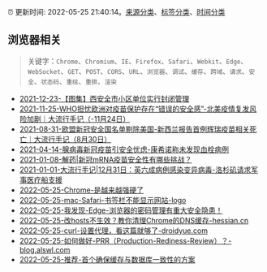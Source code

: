 :alarm_clock: 更新时间: 2022-05-25 21:40:14。[来源分类](../README.md)、[标签分类](../TAGS.md)、[时间分类](../TIMELINE.md)

## 浏览器相关


> 关键字：`Chrome`、`Chromium`、`IE`、`Firefox`、`Safari`、`Webkit`、`Edge`、`WebSocket`、`GET`、`POST`、`CORS`、`URL`、`浏览器`、`调试`、`缓存`、`跨域`、`请求`、`安全`、`状态码`、`重绘`、`重排`、`渲染`



- [2021-12-23-【图集】西安全市小区单位实行封闭管理](https://photos.caixin.com/m/2021-12-23/101821058.html) 
- [2021-11-25-WHO担忧欧洲对疫苗保护存在“错误的安全感”-北美疫情复发风险加剧｜大流行手记（-11月24日）](https://m.caixin.com/m/2021-11-25/101809652.html) 
- [2021-08-31-欧盟新冠安全国名单剔除美国-新西兰报告首例辉瑞疫苗相关死亡｜大流行手记（8月30日）](https://m.caixin.com/m/2021-08-31/101764087.html) 
- [2021-04-14-腺病毒新冠疫苗引安全忧虑-康希诺称未发现血栓病例](https://m.caixin.com/m/2021-04-14/101691086.html) 
- [2021-01-08-解药|新冠mRNA疫苗安全性有哪些挑战？](https://m.caixin.com/m/2021-01-08/101648043.html) 
- [2021-01-01-大流行手记|12月31日：英六成病例感染变异病毒-洛杉矶请求军事医疗船支援](https://m.caixin.com/m/2021-01-01/101645820.html) 
- [2022-05-25-Chrome-是越来越强硬了](https://www.v2ex.com/t/855310) 
- [2022-05-25-mac-Safari-书签栏不能显示网站-logo](https://www.v2ex.com/t/855300) 
- [2022-05-25-我发现-Edge-浏览器的密码管理有重大安全隐患！](https://www.v2ex.com/t/855291) 
- [2022-05-25-改hosts不生效？教你清理Chrome的DNS缓存-hessian.cn](https://blogread.cn/news/go.php?idItem=15106&url=https%3A%2F%2Fhessian.cn%2Fp%2F1645.html%3Fcomefrom%3Dhttps%253A%252F%252Fblogread.cn%252Fnews%252F) 
- [2022-05-25-curl-设置代理，看这篇就够了-droidyue.com](https://blogread.cn/news/go.php?idItem=15102&url=https%3A%2F%2Fdroidyue.com%2Fblog%2F2021%2F07%2F07%2Fset-proxy-for-curl%2F%3Fcomefrom%3Dhttps%253A%252F%252Fblogread.cn%252Fnews%252F) 
- [2022-05-25-如何做好-PRR（Production-Rediness-Review）？-blog.alswl.com](https://blogread.cn/news/go.php?idItem=15101&url=https%3A%2F%2Fblog.alswl.com%2F2021%2F06%2Fprr%2F%3Fcomefrom%3Dhttps%253A%252F%252Fblogread.cn%252Fnews%252F) 
- [2022-05-25-推荐-首个确保缓存与数据库一致性的方案](https://toutiao.io/k/imjqbp3) 